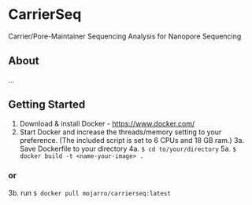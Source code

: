 # CarrierSeq
Carrier/Pore-Maintainer Sequencing Analysis for Nanopore Sequencing

## About
...

## Getting Started

1. Download & install Docker - https://www.docker.com/
2. Start Docker and increase the threads/memory setting to your preference. (The included script is set to 6 CPUs and 18 GB ram.)
3a. Save Dockerfile to your directory 
4a. ```$ cd to/your/directory```
5a. ```$ docker build -t <name-your-image> .```

### or

3b. run ```$ docker pull mojarro/carrierseq:latest```
